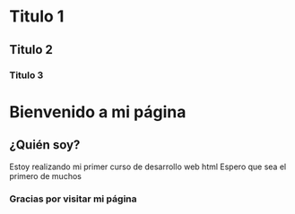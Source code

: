 # Titulo 1
## Titulo 2
### Titulo 3

# Bienvenido a mi página
## ¿Quién soy? 
Estoy realizando mi primer curso de desarrollo web html
Espero que sea el primero de muchos

### Gracias por visitar mi página

